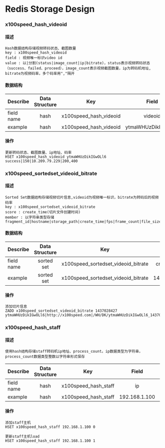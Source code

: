 Redis Storage Design
=======================================

### x100speed\_hash\_videoid
#### 描述
    Hash数据结构存储视频转码状态、截图数量
    key : x100speed_hash_videoid
    field : 视频唯一标识video id
    value : 以|分割(status|image_count|ip|bitrate)，status表示视频转码状态（success、failed、proceed），image_count表示视频截图数量，ip为转码机地址, bitrate为视频码率，多个码率用","隔开
#### 数据结构
| Describe   | Data Structure | Key                      | Field              | Value                                       |
| ---------- |:--------------:|:------------------------:|:------------------:|:-------------------------------------------:|
| field name | hash           | x100speed\_hash\_videoid | videoid            |  status\|image_count\|ip\|bitrate1,bitrate2 |
| example    | hash           | x100speed\_hash\_videoid | ytmaWHUzDikIGwOLl6 |  success\|150\|10.209.79.229\|200,400       |

#### 操作
    更新转码状态、截图数量、ip地址、码率
    HSET x100speed_hash_videoid ytmaWHUzDikIGwOLl6 success|150|10.209.79.229|200,400

### x100speed\_sortedset\_videoid\_bitrate
#### 描述
    Sorted Set数据结构存储视频切片信息,videoid为视频唯一标识，bitrate为转码后的视频码率
    key : x100speed_sortedset_videoid_bitrate
    score : create_time(切片文件创建时间)
    member : 以字符串类型存储fragment_id|hostname|storage_path|create_time|fps|frame_count|file_size
#### 数据结构
| Describe   | Data Structure | Key                                    | score       | member               |
| ---------- |:--------------:|:--------------------------------------:|:-----------:|:--------------------:|
| field name | sorted set     | x100speed\_sortedset\_videoid\_bitrate | create_time | fragment\_id\|hostname\|storage\_path\|create\_time\|fps\|frame\_count\|file\_size |
| example    | sorted set     | x100speed\_sortedset\_videoid\_bitrate | 1437028427  | ytmaWHUzDikIGwOLl6\|http://x100speed.com\|/WH/DK/ytmaWHUzDikIGwOLl6\_1437028427\_cif.ts\|1437028427\|25\|250\|28427|

#### 操作
    添加切片信息
    ZADD x100speed_sortedset_videoid_bitrate 1437028427 ytmaWHUzDikIGwOLl6|http://x100speed.com|/WH/DK/ytmaWHUzDikIGwOLl6_1437028427_cif.ts|1437028427|25|250|28427

### x100speed\_hash\_staff
#### 描述
    使用hash结构存储staff转码机ip地址、process_count。ip数据类型为字符串，process_count数据类型整数以字符串形式保存
| Describe   | Data Structure | Key                    | Field         | Value            |
| ---------- |:--------------:|:----------------------:|:-------------:|:----------------:|
| field name | hash           | x100speed\_hash\_staff | ip            | process_count    |
| example    | hash           | x100speed\_hash\_staff | 192.168.1.100 | 0                |

#### 操作
    添加staff主机
    HSET x100speed_hash_staff 192.168.1.100 0
    
    更新staff主机load
    HSET x100speed_hash_staff 192.168.1.100 1
    
